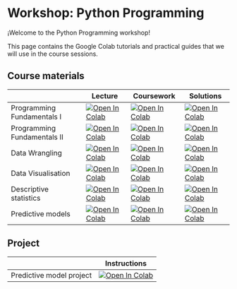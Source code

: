# Workshop: Python Programming

¡Welcome to the Python Programming workshop! 

This page contains the Google Colab tutorials and practical guides that we will use in the course sessions. 

## Course materials

|   | Lecture | Coursework | Solutions |
| - | --- | ---- | ---- |
| Programming Fundamentals I| [![Open In Colab](https://colab.research.google.com/assets/colab-badge.svg)](https://colab.research.google.com/github/renatoparedes/OSS-Python/blob/master/Programming_Fundamentals/Programming_Fundamentals_I.ipynb)|[![Open In Colab](https://colab.research.google.com/assets/colab-badge.svg)](https://colab.research.google.com/github/renatoparedes/OSS-Python/blob/master/Programming_Fundamentals/Coursework_Programming_Fundamentals_I.ipynb)|[![Open In Colab](https://colab.research.google.com/assets/colab-badge.svg)](https://colab.research.google.com/github/renatoparedes/OSS-Python/blob/master/Programming_Fundamentals/Solutions_Programming_Fundamentals_I.ipynb)|
| Programming Fundamentals II | [![Open In Colab](https://colab.research.google.com/assets/colab-badge.svg)](https://colab.research.google.com/github/renatoparedes/OSS-Python/blob/master/Programming_Fundamentals/Programming_Fundamentals_II.ipynb)|[![Open In Colab](https://colab.research.google.com/assets/colab-badge.svg)](https://colab.research.google.com/github/renatoparedes/OSS-Python/blob/master/Programming_Fundamentals/Coursework_Programming_Fundamentals_II.ipynb)|[![Open In Colab](https://colab.research.google.com/assets/colab-badge.svg)](https://colab.research.google.com/github/renatoparedes/OSS-Python/blob/master/Programming_Fundamentals/Solutions_Programming_Fundamentals_II.ipynb)|
| Data Wrangling | [![Open In Colab](https://colab.research.google.com/assets/colab-badge.svg)]()|[![Open In Colab](https://colab.research.google.com/assets/colab-badge.svg)]()|[![Open In Colab](https://colab.research.google.com/assets/colab-badge.svg)]()|
| Data Visualisation | [![Open In Colab](https://colab.research.google.com/assets/colab-badge.svg)]()|[![Open In Colab](https://colab.research.google.com/assets/colab-badge.svg)]()|[![Open In Colab](https://colab.research.google.com/assets/colab-badge.svg)]()
| Descriptive statistics | [![Open In Colab](https://colab.research.google.com/assets/colab-badge.svg)]()|[![Open In Colab](https://colab.research.google.com/assets/colab-badge.svg)]()|[![Open In Colab](https://colab.research.google.com/assets/colab-badge.svg)](https://colab.research.google.com/github/renatoparedes/Fundamentos-Python-Investigacion-Psicologia/blob/master/Analisis-De-Datos-Cuantitativos/Solucionario_Estadistica.ipynb)|
| Predictive models | [![Open In Colab](https://colab.research.google.com/assets/colab-badge.svg)]()|[![Open In Colab](https://colab.research.google.com/assets/colab-badge.svg)]()|[![Open In Colab](https://colab.research.google.com/assets/colab-badge.svg)]()|

## Project

|   | Instructions |
| - | --- | 
| Predictive model project | [![Open In Colab](https://colab.research.google.com/assets/colab-badge.svg)]()|
